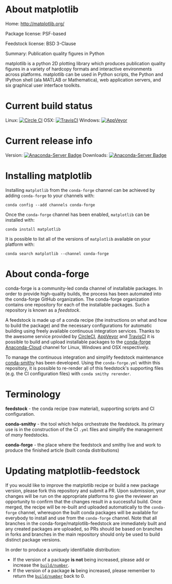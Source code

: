 About matplotlib
================

Home: http://matplotlib.org/

Package license: PSF-based

Feedstock license: BSD 3-Clause

Summary: Publication quality figures in Python

matplotlib is a python 2D plotting library which produces publication
quality figures in a variety of hardcopy formats and interactive
environments across platforms. matplotlib can be used in Python scripts,
the Python and IPython shell (ala MATLAB or Mathematica), web
application servers, and six graphical user interface toolkits.


Current build status
====================

Linux: [![Circle CI](https://circleci.com/gh/conda-forge/matplotlib-feedstock.svg?style=shield)](https://circleci.com/gh/conda-forge/matplotlib-feedstock)
OSX: [![TravisCI](https://travis-ci.org/conda-forge/matplotlib-feedstock.svg?branch=master)](https://travis-ci.org/conda-forge/matplotlib-feedstock)
Windows: [![AppVeyor](https://ci.appveyor.com/api/projects/status/github/conda-forge/matplotlib-feedstock?svg=True)](https://ci.appveyor.com/project/conda-forge/matplotlib-feedstock/branch/master)

Current release info
====================
Version: [![Anaconda-Server Badge](https://anaconda.org/conda-forge/matplotlib/badges/version.svg)](https://anaconda.org/conda-forge/matplotlib)
Downloads: [![Anaconda-Server Badge](https://anaconda.org/conda-forge/matplotlib/badges/downloads.svg)](https://anaconda.org/conda-forge/matplotlib)

Installing matplotlib
=====================

Installing `matplotlib` from the `conda-forge` channel can be achieved by adding `conda-forge` to your channels with:

```
conda config --add channels conda-forge
```

Once the `conda-forge` channel has been enabled, `matplotlib` can be installed with:

```
conda install matplotlib
```

It is possible to list all of the versions of `matplotlib` available on your platform with:

```
conda search matplotlib --channel conda-forge
```


About conda-forge
=================

conda-forge is a community-led conda channel of installable packages.
In order to provide high-quality builds, the process has been automated into the
conda-forge GitHub organization. The conda-forge organization contains one repository
for each of the installable packages. Such a repository is known as a *feedstock*.

A feedstock is made up of a conda recipe (the instructions on what and how to build
the package) and the necessary configurations for automatic building using freely
available continuous integration services. Thanks to the awesome service provided by
[CircleCI](https://circleci.com/), [AppVeyor](http://www.appveyor.com/)
and [TravisCI](https://travis-ci.org/) it is possible to build and upload installable
packages to the [conda-forge](https://anaconda.org/conda-forge)
[Anaconda-Cloud](http://docs.anaconda.org/) channel for Linux, Windows and OSX respectively.

To manage the continuous integration and simplify feedstock maintenance
[conda-smithy](http://github.com/conda-forge/conda-smithy) has been developed.
Using the ``conda-forge.yml`` within this repository, it is possible to re-render all of
this feedstock's supporting files (e.g. the CI configuration files) with ``conda smithy rerender``.


Terminology
===========

**feedstock** - the conda recipe (raw material), supporting scripts and CI configuration.

**conda-smithy** - the tool which helps orchestrate the feedstock.
                   Its primary use is in the construction of the CI ``.yml`` files
                   and simplify the management of *many* feedstocks.

**conda-forge** - the place where the feedstock and smithy live and work to
                  produce the finished article (built conda distributions)


Updating matplotlib-feedstock
=============================

If you would like to improve the matplotlib recipe or build a new
package version, please fork this repository and submit a PR. Upon submission,
your changes will be run on the appropriate platforms to give the reviewer an
opportunity to confirm that the changes result in a successful build. Once
merged, the recipe will be re-built and uploaded automatically to the
`conda-forge` channel, whereupon the built conda packages will be available for
everybody to install and use from the `conda-forge` channel.
Note that all branches in the conda-forge/matplotlib-feedstock are
immediately built and any created packages are uploaded, so PRs should be based
on branches in forks and branches in the main repository should only be used to
build distinct package versions.

In order to produce a uniquely identifiable distribution:
 * If the version of a package **is not** being increased, please add or increase
   the [``build/number``](http://conda.pydata.org/docs/building/meta-yaml.html#build-number-and-string).
 * If the version of a package **is** being increased, please remember to return
   the [``build/number``](http://conda.pydata.org/docs/building/meta-yaml.html#build-number-and-string)
   back to 0.

